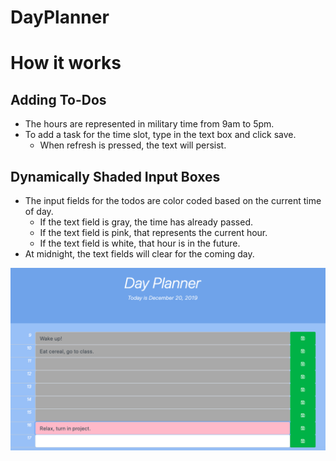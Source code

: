 # DayPlanner

# How it works
## Adding To-Dos
* The hours are represented in military time from 9am to 5pm.
* To add a task for the time slot, type in the text box and click save.
    * When refresh is pressed, the text will persist.
    
## Dynamically Shaded Input Boxes
* The input fields for the todos are color coded based on the current time of day.
    * If the text field is gray, the time has already passed.
    * If the text field is pink, that represents the current hour.
    * If the text field is white, that hour is in the future.
* At midnight, the text fields will clear for the coming day.

![Photo-example](assets/images/dayplannersc.png)

